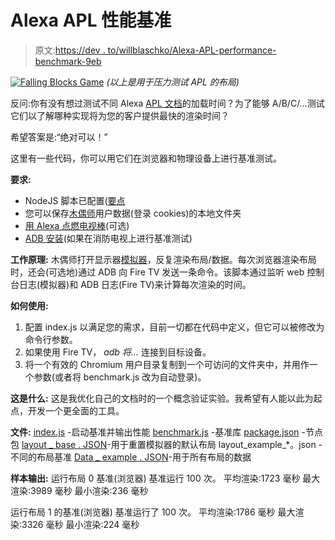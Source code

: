 # Alexa APL 性能基准

> 原文:[https://dev . to/willblaschko/Alexa-APL-performance-benchmark-9eb](https://dev.to/willblaschko/alexa-apl-performance-benchmark-9eb)

[![Falling Blocks Game](../Images/87c2b3dbe475587bf442c16588819fcb.png)](https://res.cloudinary.com/practicaldev/image/fetch/s--9PW3OzZw--/c_limit%2Cf_auto%2Cfl_progressive%2Cq_auto%2Cw_880/https://s3.amazonaws.com/alexa-posts/ss_performance.png) 
*(以上是用于压力测试 APL 的布局)*

反问:你有没有想过测试不同 Alexa [APL 文档](https://developer.amazon.com/docs/alexa-presentation-language/apl-document.html)的加载时间？为了能够 A/B/C/…测试它们以了解哪种实现将为您的客户提供最快的渲染时间？

希望答案是:“绝对可以！”

这里有一些代码，你可以用它们在浏览器和物理设备上进行基准测试。

**要求:**

*   NodeJS 脚本已配置([要点](https://gist.github.com/willblaschko/a0e361e8e5e3afb3799a31165c362729)
*   您可以保存[木偶师](https://github.com/GoogleChrome/puppeteer)用户数据(登录 cookies)的本地文件夹
*   [用 Alexa 点燃电视棒](https://www.amazon.com/Fire-TV-Stick-with-Alexa-Voice-Remote/dp/B0791TX5P5)(可选)
*   [ADB 安装](https://developer.android.com/studio/command-line/adb)(如果在消防电视上进行基准测试)

**工作原理:**
木偶师打开显示器[模拟器](https://developer.amazon.com/alexa/console/ask/displays)，反复渲染布局/数据。每次浏览器渲染布局时，还会(可选地)通过 ADB 向 Fire TV 发送一条命令。该脚本通过监听 web 控制台日志(模拟器)和 ADB 日志(Fire TV)来计算每次渲染的时间。

**如何使用:**

1.  配置 index.js 以满足您的需求，目前一切都在代码中定义，但它可以被修改为命令行参数。
2.  如果使用 Fire TV， *adb 将…* 连接到目标设备。
3.  将一个有效的 Chromium 用户目录复制到一个可访问的文件夹中，并用作一个参数(或者将 benchmark.js 改为自动登录)。

**这是什么:**
这是我优化自己的文档时的一个概念验证实验。我希望有人能以此为起点，开发一个更全面的工具。

**文件:**
[index.js](https://gist.github.com/willblaschko/a0e361e8e5e3afb3799a31165c362729#file-index-js) -启动基准并输出性能
[benchmark.js](https://gist.github.com/willblaschko/a0e361e8e5e3afb3799a31165c362729#file-benchmark-js) -基准库
[package.json](https://gist.github.com/willblaschko/a0e361e8e5e3afb3799a31165c362729#file-package-json) -节点包
[layout _ base . JSON](https://gist.github.com/willblaschko/a0e361e8e5e3afb3799a31165c362729#file-layout_base-json)-用于重置模拟器的默认布局
layout_example_*。json -不同的布局基准
[Data _ example . JSON](https://gist.github.com/willblaschko/a0e361e8e5e3afb3799a31165c362729#file-data_example-json)-用于所有布局的数据

**样本输出:**
运行布局 0 基准(浏览器)
基准运行 100 次。
平均渲染:1723 毫秒
最大渲染:3989 毫秒
最小渲染:236 毫秒

运行布局 1 的基准(浏览器)
基准运行了 100 次。
平均渲染:1786 毫秒
最大渲染:3326 毫秒
最小渲染:224 毫秒